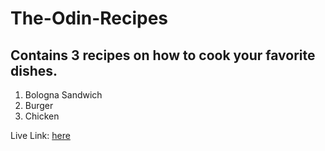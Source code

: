 # The-Odin-Recipes

## Contains 3 recipes on how to cook your favorite dishes.
<ol>
    <li>Bologna Sandwich</li>
    <li>Burger</li>
    <li>Chicken</li>
</ol>

Live Link: <a href="https://swiftanr.github.io/The-Odin-Recipies/" target="_blank">here</a>
